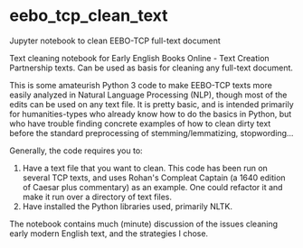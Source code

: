 # eebo_tcp_clean_text
Jupyter notebook to clean EEBO-TCP full-text document

Text cleaning notebook for Early English Books Online - Text Creation Partnership texts. Can be used as basis for cleaning any full-text document.

This is some amateurish Python 3 code to make EEBO-TCP texts more easily analyzed in Natural Language Processing (NLP), though most of the edits can be used on any text file. It is pretty basic, and is intended primarily for humanities-types who already know how to do the basics in Python, but who have trouble finding concrete examples of how to clean dirty text before the standard preprocessing of stemming/lemmatizing, stopwording...

Generally, the code requires you to:
1. Have a text file that you want to clean. This code has been run on several TCP texts, and uses Rohan's Compleat Captain (a 1640 edition of Caesar plus commentary) as an example. One could refactor it and make it run over a directory of text files.
2. Have installed the Python libraries used, primarily NLTK.

The notebook contains much (minute) discussion of the issues cleaning early modern English text, and the strategies I chose.
